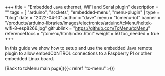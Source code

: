 +++
title = "Embedded Java ethernet, WiFi and Serial plugin"
description = ""
tags = [ "arduino", "sockets", "embedded-menu", "menu-plugin" ]
type = "blog"
date = "2022-04-10"
author =  "dave"
menu = "tcmenu-iot"
banner = "/products/arduino-libraries/images/electronics/arduino/tcMenu/heltek-wifi-8-esp8266.jpg"
githublink = "https://github.com/TcMenu/tcMenu"
referenceDocs = "/tcmenu/html/index.html"
weight = 50
toc_needed = true
+++

In this guide we show how to setup and use the embedded Java remote plugin to allow embedCONTROL connections to a Raspberry PI or other embedded Linux board.


[Back to tcMenu main page]({{< relref "tc-menu" >}}) 
